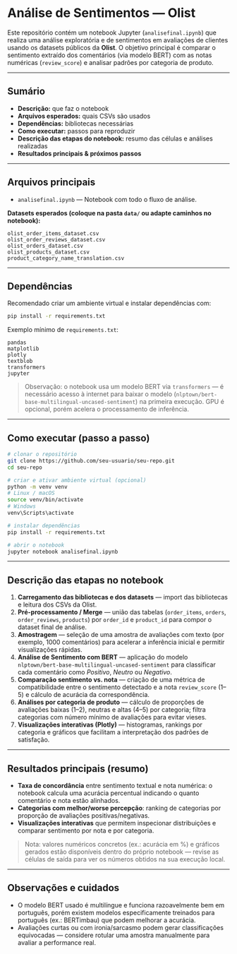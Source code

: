 # Análise de Sentimentos — Olist

Este repositório contém um notebook Jupyter (`analisefinal.ipynb`) que realiza uma análise exploratória e de sentimentos em avaliações de clientes usando os datasets públicos da **Olist**. O objetivo principal é comparar o sentimento extraído dos comentários (via modelo BERT) com as notas numéricas (`review_score`) e analisar padrões por categoria de produto.

---

## Sumário

* **Descrição:** que faz o notebook
* **Arquivos esperados:** quais CSVs são usados
* **Dependências:** bibliotecas necessárias
* **Como executar:** passos para reproduzir
* **Descrição das etapas do notebook:** resumo das células e análises realizadas
* **Resultados principais & próximos passos**

---

## Arquivos principais

* `analisefinal.ipynb` — Notebook com todo o fluxo de análise.

**Datasets esperados (coloque na pasta `data/` ou adapte caminhos no notebook):**

```
olist_order_items_dataset.csv
olist_order_reviews_dataset.csv
olist_orders_dataset.csv
olist_products_dataset.csv
product_category_name_translation.csv
```

---

## Dependências

Recomendado criar um ambiente virtual e instalar dependências com:

```bash
pip install -r requirements.txt
```

Exemplo mínimo de `requirements.txt`:

```
pandas
matplotlib
plotly
textblob
transformers
jupyter
```

> Observação: o notebook usa um modelo BERT via `transformers` — é necessário acesso à internet para baixar o modelo (`nlptown/bert-base-multilingual-uncased-sentiment`) na primeira execução. GPU é opcional, porém acelera o processamento de inferência.

---

## Como executar (passo a passo)

```bash
# clonar o repositório
git clone https://github.com/seu-usuario/seu-repo.git
cd seu-repo

# criar e ativar ambiente virtual (opcional)
python -m venv venv
# Linux / macOS
source venv/bin/activate
# Windows
venv\Scripts\activate

# instalar dependências
pip install -r requirements.txt

# abrir o notebook
jupyter notebook analisefinal.ipynb
```

---

## Descrição das etapas no notebook

1. **Carregamento das bibliotecas e dos datasets** — import das bibliotecas e leitura dos CSVs da Olist.
2. **Pré-processamento / Merge** — união das tabelas (`order_items`, `orders`, `order_reviews`, `products`) por `order_id` e `product_id` para compor o dataset final de análise.
3. **Amostragem** — seleção de uma amostra de avaliações com texto (por exemplo, 1000 comentários) para acelerar a inferência inicial e permitir visualizações rápidas.
4. **Análise de Sentimento com BERT** — aplicação do modelo `nlptown/bert-base-multilingual-uncased-sentiment` para classificar cada comentário como *Positivo*, *Neutro* ou *Negativo*.
5. **Comparação sentimento vs. nota** — criação de uma métrica de compatibilidade entre o sentimento detectado e a nota `review_score` (1–5) e cálculo de acurácia da correspondência.
6. **Análises por categoria de produto** — cálculo de proporções de avaliações baixas (1–2), neutras e altas (4–5) por categoria; filtra categorias com número mínimo de avaliações para evitar vieses.
7. **Visualizações interativas (Plotly)** — histogramas, rankings por categoria e gráficos que facilitam a interpretação dos padrões de satisfação.

---

## Resultados principais (resumo)

* **Taxa de concordância** entre sentimento textual e nota numérica: o notebook calcula uma acurácia percentual indicando o quanto comentário e nota estão alinhados.
* **Categorias com melhor/worse percepção**: ranking de categorias por proporção de avaliações positivas/negativas.
* **Visualizações interativas** que permitem inspecionar distribuições e comparar sentimento por nota e por categoria.

> Nota: valores numéricos concretos (ex.: acurácia em %) e gráficos gerados estão disponíveis dentro do próprio notebook — revise as células de saída para ver os números obtidos na sua execução local.

---

## Observações e cuidados

* O modelo BERT usado é multilíngue e funciona razoavelmente bem em português, porém existem modelos especificamente treinados para português (ex.: BERTimbau) que podem melhorar a acurácia.
* Avaliações curtas ou com ironia/sarcasmo podem gerar classificações equivocadas — considere rotular uma amostra manualmente para avaliar a performance real.
